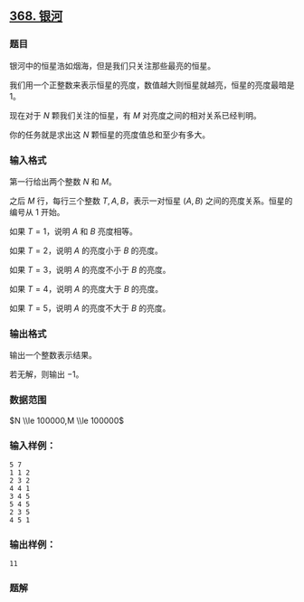 ## [368\. 银河](https://www.acwing.com/problem/content/370/)

### 题目

银河中的恒星浩如烟海，但是我们只关注那些最亮的恒星。

我们用一个正整数来表示恒星的亮度，数值越大则恒星就越亮，恒星的亮度最暗是 $1$。

现在对于 $N$ 颗我们关注的恒星，有 $M$ 对亮度之间的相对关系已经判明。

你的任务就是求出这 $N$ 颗恒星的亮度值总和至少有多大。

### 输入格式

第一行给出两个整数 $N$ 和 $M$。

之后 $M$ 行，每行三个整数 $T, A, B$，表示一对恒星 $(A, B)$ 之间的亮度关系。恒星的编号从 $1$ 开始。

如果 $T = 1$，说明 $A$ 和 $B$ 亮度相等。

如果 $T = 2$，说明 $A$ 的亮度小于 $B$ 的亮度。

如果 $T = 3$，说明 $A$ 的亮度不小于 $B$ 的亮度。

如果 $T = 4$，说明 $A$ 的亮度大于 $B$ 的亮度。

如果 $T = 5$，说明 $A$ 的亮度不大于 $B$ 的亮度。

### 输出格式

输出一个整数表示结果。

若无解，则输出 $-1$。

### 数据范围

$N \\le 100000,M \\le 100000$

### 输入样例：

```
5 7
1 1 2
2 3 2
4 4 1
3 4 5
5 4 5
2 3 5
4 5 1
```

### 输出样例：

```
11
```

### 题解

